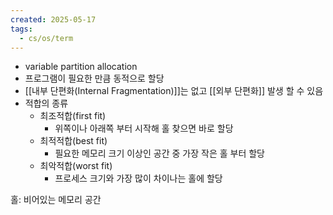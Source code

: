 ```yaml
---
created: 2025-05-17
tags:
  - cs/os/term
---
```

- variable partition allocation
- 프로그램이 필요한 만큼 동적으로 할당
- [[내부 단편화(Internal Fragmentation)]]는 없고 [[외부 단편화]] 발생 할 수 있음
- 적합의 종류
	- 최조적합(first fit)
		- 위쪽이나 아래쪽 부터 시작해 홀 찾으면 바로 할당
	- 최적적합(best fit)
		- 필요한 메모리 크기 이상인 공간 중 가장 작은 홀 부터 할당
	- 최악적합(worst fit)
		- 프로세스 크기와 가장 많이 차이나는 홀에 할당

홀: 비어있는 메모리 공간